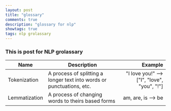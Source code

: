 ```yaml
---
layout: post
title: "glossary"
comments: true
description: "glossary for nlp"
showtags: true
tags: nlp grolassary
---
```

### This is post for NLP grolassary

Name | Description | Example
--- | --- | ---:
Tokenization | A process of splitting a longer text into words or punctuations, etc. | "I love you!" --> ["I", "love", "you", "!"]
Lemmatization | A process of changing words to theirs based forms | am, are, is --> be
